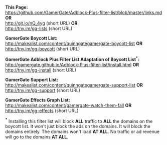 **This Page:**  
https://github.com/GamerGate/Adblock-Plus-filter-list/blob/master/links.md **OR**  
http://git.io/nQ_4yg (short URL) **OR**  
http://tny.im/gg-lists (short URL)  

**GamerGate Boycott List:**  
http://makealist.com/content/quinngategamergate-boycott-list **OR**  
http://tny.im/gg-boycott (short URL)  
     
**GamerGate Adblock Plus Filter List Adaptation of Boycott List<sup>*</sup>:**  
http://gamergate.github.io/Adblock-Plus-filter-list/install.html **OR**  
http://tny.im/gg-install (short URL)  

**GamerGate Support List:**  
http://makealist.com/content/quinngategamergate-support-list **OR**  
http://tny.im/gg-support (short URL)  

**GamerGate Effects Graph List:**  
http://makealist.com/content/gamergate-watch-them-fall **OR**  
http://tny.im/gg-effects (short URL)  

**<sup>*</sup>** Installing this filter list will block **ALL** traffic to **ALL** the domains on the boycott list. It won't just block the ads on the domains. It will block the domains entirely. The domains won't load **AT ALL**. No traffic or ad revenue will go to the domains **AT ALL**.
